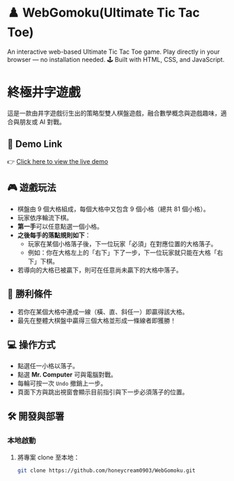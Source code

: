 # ♟️ WebGomoku(Ultimate Tic Tac Toe)
An interactive web-based Ultimate Tic Tac Toe game. 
Play directly in your browser — no installation needed. 
🕹️ Built with HTML, CSS, and JavaScript.

# 終極井字遊戲

這是一款由井字遊戲衍生出的策略型雙人棋盤遊戲，融合數學概念與遊戲趣味，適合與朋友或 AI 對戰。

## 🔗 Demo Link

👉 [Click here to view the live demo](https://honeycream0903.github.io/WebGomoku/)


## 🎮 遊戲玩法

- 棋盤由 9 個大格組成，每個大格中又包含 9 個小格（總共 81 個小格）。
- 玩家依序輪流下棋。
- **第一手**可以任意點選一個小格。
- **之後每手的落點規則如下**：
  - 玩家在某個小格落子後，下一位玩家「必須」在對應位置的大格落子。
  - 例如：你在大格左上的「右下」下了一步，下一位玩家就只能在大格「右下」下棋。
- 若導向的大格已被贏下，則可在任意尚未贏下的大格中落子。

## 🧠 勝利條件

- 若你在某個大格中連成一線（橫、直、斜任一）即贏得該大格。
- 最先在整體大棋盤中贏得三個大格並形成一條線者即獲勝！

## 💻 操作方式

- 點選任一小格以落子。
- 點選 **Mr. Computer** 可與電腦對戰。
- 每輪可按一次 `Undo` 撤銷上一步。
- 頁面下方與跳出視窗會顯示目前指引與下一步必須落子的位置。

## 🛠️ 開發與部署

### 本地啟動

1. 將專案 clone 至本地：
   ```bash
   git clone https://github.com/honeycream0903/WebGomoku.git


